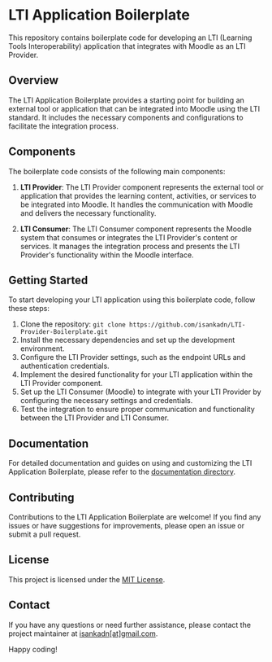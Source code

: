 # LTI Application Boilerplate

This repository contains boilerplate code for developing an LTI (Learning Tools Interoperability) application that integrates with Moodle as an LTI Provider.

## Overview

The LTI Application Boilerplate provides a starting point for building an external tool or application that can be integrated into Moodle using the LTI standard. It includes the necessary components and configurations to facilitate the integration process.

## Components

The boilerplate code consists of the following main components:

1. **LTI Provider**: The LTI Provider component represents the external tool or application that provides the learning content, activities, or services to be integrated into Moodle. It handles the communication with Moodle and delivers the necessary functionality.

2. **LTI Consumer**: The LTI Consumer component represents the Moodle system that consumes or integrates the LTI Provider's content or services. It manages the integration process and presents the LTI Provider's functionality within the Moodle interface.

## Getting Started

To start developing your LTI application using this boilerplate code, follow these steps:

1. Clone the repository: `git clone https://github.com/isankadn/LTI-Provider-Boilerplate.git`
2. Install the necessary dependencies and set up the development environment.
3. Configure the LTI Provider settings, such as the endpoint URLs and authentication credentials.
4. Implement the desired functionality for your LTI application within the LTI Provider component.
5. Set up the LTI Consumer (Moodle) to integrate with your LTI Provider by configuring the necessary settings and credentials.
6. Test the integration to ensure proper communication and functionality between the LTI Provider and LTI Consumer.

## Documentation

For detailed documentation and guides on using and customizing the LTI Application Boilerplate, please refer to the [documentation directory](./docs).

## Contributing

Contributions to the LTI Application Boilerplate are welcome! If you find any issues or have suggestions for improvements, please open an issue or submit a pull request.

## License

This project is licensed under the [MIT License](./LICENSE).

## Contact

If you have any questions or need further assistance, please contact the project maintainer at [isankadn[at]gmail.com](mailto:isankadn[at]gmail.com).

Happy coding!